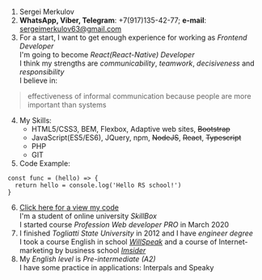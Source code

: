 1. Sergei Merkulov
2. **WhatsApp, Viber, Telegram**: +7(917)135-42-77; **e-mail**: sergeimerkulov63@gmail.com
3. For a start, I want to get enough experience for working as _Frontend Developer_ \
I'm going to become _React(React-Native) Developer_ \
I think my strengths are _communicability_, _teamwork_, _decisiveness_ and _responsibility_ \
I believe in:
>effectiveness of informal communication because people are more important than systems
4. My Skills:
    - HTML5/CSS3, BEM, Flexbox, Adaptive web sites, ~~Bootstrap~~
    - JavaScript(ES5/ES6), JQuery, npm, ~~NodeJS~~, ~~React~~, ~~Typescript~~
    - PHP
    - GIT
5. Code Example:
```
const func = (hello) => {
  return hello = console.log('Hello RS school!')
}
```
6. [Click here for a view my code](https://github.com/SergeiM63/my-SkillBox) \
I'm a student of online university *SkillBox* \
I started course *Profession Web developer PRO* in March 2020
7. I finished *Togliatti State University* in 2012 and I have *engineer degree* \
I took a course English in school [*WillSpeak*](https://willspeak.ru/) and a course of Internet-marketing by business school [*Imsider*](https://imsider.ru/)
8. My *English level* is *Pre-intermediate (A2)* \
I have some practice in applications: Interpals and Speaky
